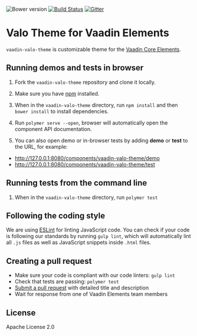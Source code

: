 ![Bower version](https://img.shields.io/bower/v/vaadin-valo-theme.svg)
[![Build Status](https://travis-ci.org/vaadin/vaadin-valo-theme.svg?branch=master)](https://travis-ci.org/vaadin/vaadin-valo-theme)
[![Gitter](https://badges.gitter.im/Join%20Chat.svg)](https://gitter.im/vaadin/vaadin-core-elements?utm_source=badge&utm_medium=badge&utm_campaign=pr-badge)

# Valo Theme for Vaadin Elements

`vaadin-valo-theme` is customizable theme for the [Vaadin Core Elements](https://vaadin.com/elements).


## Running demos and tests in browser

1. Fork the `vaadin-valo-theme` repository and clone it locally.

1. Make sure you have [npm](https://www.npmjs.com/) installed.

1. When in the `vaadin-valo-theme` directory, run `npm install` and then `bower install` to install dependencies.

1. Run `polymer serve --open`, browser will automatically open the component API documentation.

1. You can also open demo or in-browser tests by adding **demo** or **test** to the URL, for example:

  - http://127.0.0.1:8080/components/vaadin-valo-theme/demo
  - http://127.0.0.1:8080/components/vaadin-valo-theme/test


## Running tests from the command line

1. When in the `vaadin-valo-theme` directory, run `polymer test`


## Following the coding style

We are using [ESLint](http://eslint.org/) for linting JavaScript code. You can check if your code is following our standards by running `gulp lint`, which will automatically lint all `.js` files as well as JavaScript snippets inside `.html` files.


## Creating a pull request

  - Make sure your code is compliant with our code linters: `gulp lint`
  - Check that tests are passing: `polymer test`
  - [Submit a pull request](https://www.digitalocean.com/community/tutorials/how-to-create-a-pull-request-on-github) with detailed title and description
  - Wait for response from one of Vaadin Elements team members


## License

Apache License 2.0
